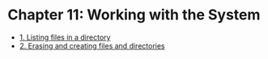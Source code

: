 # Chapter 11: Working with the System

- [1. Listing files in a directory](recipe_01/README.md)
- [2. Erasing and creating files and directories](recipe_02/README.md)
